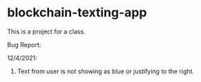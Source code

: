 # blockchain-texting-app
This is a project for a class. 

Bug Report:

12/4/2021: 
  1. Text from user is not showing as blue or justifying to the right.
